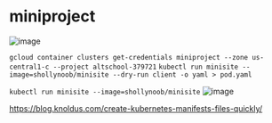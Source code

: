 # miniproject



![image](https://user-images.githubusercontent.com/5302985/222988537-fd5e07a7-3838-405b-a5a1-18c621bffee4.png)

`gcloud container clusters get-credentials miniproject --zone us-central1-c --project altschool-379721`
`kubectl run minisite --image=shollynoob/minisite --dry-run client -o yaml > pod.yaml`



`kubectl run minisite --image=shollynoob/minisite`
![image](https://user-images.githubusercontent.com/5302985/222989917-5e66c438-fe39-49b4-a7e5-7189ee7aca52.png)


https://blog.knoldus.com/create-kubernetes-manifests-files-quickly/

